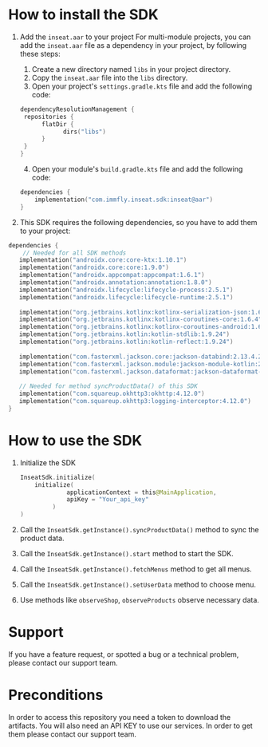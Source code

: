 # How to install the SDK

1. Add the `inseat.aar` to your project
    For multi-module projects, you can add the `inseat.aar` file as a dependency in your project, by following these steps:
    1. Create a new directory named `libs` in your project directory.
    2. Copy the `inseat.aar` file into the `libs` directory.
    3. Open your project's `settings.gradle.kts` file and add the following code:
    ```kotlin
   dependencyResolutionManagement {
     repositories {
          flatDir {
                dirs("libs")
          }
     }
   }
    ```
    4. Open your module's `build.gradle.kts` file and add the following code:
    ```kotlin
    dependencies {
        implementation("com.immfly.inseat.sdk:inseat@aar")
    }
    ```

2. This SDK requires the following dependencies, so you have to add them to your project:

```kotlin
dependencies {
    // Needed for all SDK methods
   implementation("androidx.core:core-ktx:1.10.1")
   implementation("androidx.core:core:1.9.0")
   implementation("androidx.appcompat:appcompat:1.6.1")
   implementation("androidx.annotation:annotation:1.8.0")
   implementation("androidx.lifecycle:lifecycle-process:2.5.1")
   implementation("androidx.lifecycle:lifecycle-runtime:2.5.1")
   
   implementation("org.jetbrains.kotlinx:kotlinx-serialization-json:1.6.0")
   implementation("org.jetbrains.kotlinx:kotlinx-coroutines-core:1.6.4")
   implementation("org.jetbrains.kotlinx:kotlinx-coroutines-android:1.6.4")
   implementation("org.jetbrains.kotlin:kotlin-stdlib:1.9.24")
   implementation("org.jetbrains.kotlin:kotlin-reflect:1.9.24")
   
   implementation("com.fasterxml.jackson.core:jackson-databind:2.13.4.2")
   implementation("com.fasterxml.jackson.module:jackson-module-kotlin:2.13.4")
   implementation("com.fasterxml.jackson.dataformat:jackson-dataformat-cbor:2.13.4")
   
   // Needed for method syncProductData() of this SDK
   implementation("com.squareup.okhttp3:okhttp:4.12.0")
   implementation("com.squareup.okhttp3:logging-interceptor:4.12.0")
}
```

# How to use the SDK
1. Initialize the SDK
   ```kotlin
   InseatSdk.initialize(
       initialize(
                applicationContext = this@MainApplication,
                apiKey = "Your_api_key"
            )
   )
   ```
   
2. Call the `InseatSdk.getInstance().syncProductData()` method to sync the product data.
3. Call the `InseatSdk.getInstance().start` method to start the SDK.
4. Call the `InseatSdk.getInstance().fetchMenus` method to get all menus.
5. Call the `InseatSdk.getInstance().setUserData` method to choose menu.
6. Use methods like `observeShop`, `observeProducts` observe necessary data.

# Support
If you have a feature request, or spotted a bug or a technical problem, please contact our support team.

# Preconditions
In order to access this repository you need a token to download the artifacts.
You will also need an API KEY to use our services.
In order to get them please contact our support team.
